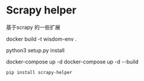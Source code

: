 # Scrapy helper

基于scrapy 的一些扩展


docker build -t wisdom-env .

python3 setup.py install

docker-compose up -d
docker-compose up -d --build

```
pip install scrapy-helper
```